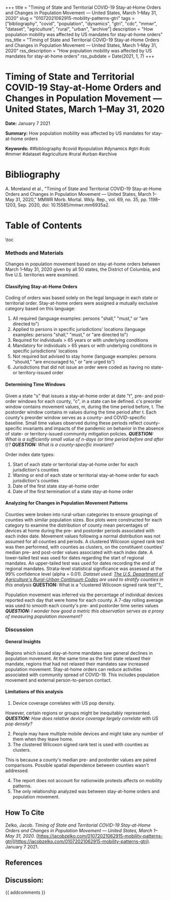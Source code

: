 +++
title = "Timing of State and Territorial COVID-19 Stay-at-Home Orders and Changes in Population Movement — United States, March 1–May 31, 2020"
slug = "01072021062915-mobility-patterns-gtri"
tags = ["bibliography", "covid", "population", "dynamics", "gtri", "cdc", "mmwr", "dataset", "agriculture", "rural", "urban", "archive"]
description = "How population mobility was affected by US mandates for stay-at-home orders"
rss_title = "Timing of State and Territorial COVID-19 Stay-at-Home Orders and Changes in Population Movement — United States, March 1–May 31, 2020"
rss_description = "How population mobility was affected by US mandates for stay-at-home orders"
rss_pubdate = Date(2021, 1, 7)
+++



Timing of State and Territorial COVID-19 Stay-at-Home Orders and Changes in Population Movement — United States, March 1–May 31, 2020
=========

**Date:** January 7 2021

**Summary:** How population mobility was affected by US mandates for stay-at-home orders

**Keywords:** ##bibliography #covid #population #dynamics #gtri #cdc #mmwr #dataset #agriculture #rural #urban #archive

Bibliography
==========

A. Moreland et al., "Timing of State and Territorial COVID-19 Stay-at-Home Orders and Changes in Population Movement — United States, March 1–May 31, 2020," MMWR Morb. Mortal. Wkly. Rep., vol. 69, no. 35, pp. 1198–1203, Sep. 2020, doi: 10.15585/mmwr.mm6935a2.

Table of Contents
=========

\toc

### Methods and Materials

Changes in population movement based on stay-at-home orders between March 1–May 31, 2020 given by all 50 states, the District of Columbia, and five U.S. territories were examined.

#### Classifying Stay-at-Home Orders

Coding of orders was based solely on the legal language in each state or territorial order. Stay-at-home orders were assigned a mutually exclusive category based on this language:

1. All required (language examples: persons "shall," "must," or "are directed to")
2. Applied to persons in specific jurisdictions' locations (language examples: persons "shall," "must," or "are directed to")
3. Required for individuals > 65 years or with underlying conditions
4. Mandatory for individuals > 65 years or with underlying conditions in specific jurisdictions' locations
5. Not required but advised to stay home (language examples: persons "should," "are encouraged to," or "are urged to")
6. Jurisdictions that did not issue an order were coded as having no state- or territory-issued order

#### Determining Time Windows

Given a state "s" that issues a stay-at-home order at date "t", pre- and post-order windows for each county, "c", in a state can be defined. c's preorder window contains movement values, m, during the time period before, t. The postorder window contains m values during the time period after t. Each county's preorder window serves as a county- and COVID-specific baseline. Small time values observed during these periods reflect county-specific invariants and impacts of the pandemic on behavior in the absence of state- or territory-issued community mitigation policies. ***QUESTION:** What is a sufficiently small value of n-days (or time period before and after t)?* ***QUESTION:** What is a county-specific invariant?*

Order index date types:

1. Start of each state or territorial stay-at-home order for each jurisdiction's counties
2. Waning or end of each state or territorial stay-at-home order for each jurisdiction's counties
3. Date of the first state stay-at-home order
4. Date of the first termination of a state stay-at-home order

#### Analyzing for Changes in Population Movement Patterns

Counties were broken into rural-urban categories to ensure groupings of counties with similar population sizes. Box plots were constructed for each category to examine the distribution of county mean percentages of devices at home during the pre- and postorder periods associated with each index date. Movement values following a normal distribution was not assumed for all counties and periods.  A clustered Wilcoxon signed rank test was then performed, with counties as clusters, on the constituent counties' median pre- and post-order values associated with each index date. A lower-tailed test was used for dates regarding the start of regional mandates. An upper-tailed test was used for dates recording the end of regional mandates. Strata-level statistical significance was assessed at the 99% confidence level (alpha = 0.01). *Dataset used: [The U.S. Department of Agriculture's Rural-Urban Continuum Codes](/https://www.ers.usda.gov/data-products/rural-urban-continuum-codes/documentation/) are used to stratify counties in this analysis* **QUESTION:** What is a "clustered Wilcoxon signed rank test"?_

Population movement was inferred via the percentage of individual devices reported each day that were home for each county. A 7-day rolling average was used to smooth each county's pre- and postorder time series values ***QUESTION:** I wonder how good a metric this observation serves as a proxy of measuring population movement?*

### Discussion

#### General Insights

Regions which issued stay-at-home mandates saw general declines in population movement. At the same time as the first state relaxed their mandate, regions that had not relaxed their mandates saw increased population movement. Stay-at-home orders can reduce activities associated with community spread of COVID-19. This includes population movement and external person-to-person contact.

#### Limitations of this analysis

1. Device coverage correlates with US pop density.

However, certain regions or groups might be inequitably represented. ***QUESTION:** How does relative device coverage largely correlate with US pop density?*

2. People may have multiple mobile devices and might take any number of them when they leave home.
3. The clustered Wilcoxon signed rank test is used with counties as clusters.

This is because a county's median pre- and postorder values are paired comparisons. Possible spatial dependence between counties wasn't addressed.

4. The report does not account for nationwide protests affects on mobility patterns.
5. The only relationship analyzed was between stay-at-home orders and population movement.
## How To Cite

 Zelko, Jacob. _Timing of State and Territorial COVID-19 Stay-at-Home Orders and Changes in Population Movement — United States, March 1–May 31, 2020_. [https://jacobzelko.com/01072021062915-mobility-patterns-gtri](https://jacobzelko.com/01072021062915-mobility-patterns-gtri). January 7 2021.
## References
## Discussion: 

{{ addcomments }}
